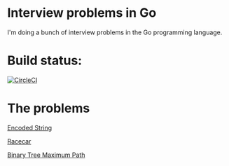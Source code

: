 # Interview problems in Go

I'm doing a bunch of interview problems in the Go programming language.

# Build status:
[![CircleCI](https://circleci.com/gh/scottfrasso/go-interview-problems/tree/master.svg?style=shield&circle-token=09fbbbf38693c38effd8b262d08c277fe00a34fd)](https://circleci.com/gh/scottfrasso/go-interview-problems/tree/master)

# The problems
[Encoded String](encoded_string.go)

[Racecar](racecar.go)

[Binary Tree Maximum Path](binary_tree_max_path.go)
